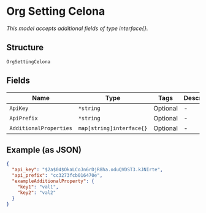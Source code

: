 
# Org Setting Celona

*This model accepts additional fields of type interface{}.*

## Structure

`OrgSettingCelona`

## Fields

| Name | Type | Tags | Description |
|  --- | --- | --- | --- |
| `ApiKey` | `*string` | Optional | - |
| `ApiPrefix` | `*string` | Optional | - |
| `AdditionalProperties` | `map[string]interface{}` | Optional | - |

## Example (as JSON)

```json
{
  "api_key": "$2a$04$OkaLCoJn6rDjR8ha.oduQVDST3.kJNIrte",
  "api_prefix": "cc3273fcb016470e",
  "exampleAdditionalProperty": {
    "key1": "val1",
    "key2": "val2"
  }
}
```

